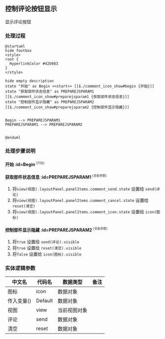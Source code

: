 ## 控制评论按钮显示 <!-- {docsify-ignore-all} -->

   显示评论按钮

### 处理过程

```plantuml
@startuml
hide footbox
<style>
root {
  HyperlinkColor #42b983
}
</style>

hide empty description
state "开始" as Begin <<start>> [[$./comment_icon_show#begin {开始}]]
state "获取部件状态信息" as PREPAREJSPARAM1  [[$./comment_icon_show#preparejsparam1 {获取部件状态信息}]]
state "控制部件显示隐藏" as PREPAREJSPARAM2  [[$./comment_icon_show#preparejsparam2 {控制部件显示隐藏}]]


Begin --> PREPAREJSPARAM1
PREPAREJSPARAM1 --> PREPAREJSPARAM2


@enduml
```


### 处理步骤说明

#### 开始 :id=Begin<sup class="footnote-symbol"> <font color=gray size=1>[开始]</font></sup>




#### 获取部件状态信息 :id=PREPAREJSPARAM1<sup class="footnote-symbol"> <font color=gray size=1>[准备参数]</font></sup>



1. 将`view(视图).layoutPanel.panelItems.comment_send.state` 设置给  `send(评论)`
2. 将`view(视图).layoutPanel.panelItems.comment_cancel.state` 设置给  `reset(清空)`
3. 将`view(视图).layoutPanel.panelItems.comment_icon.state` 设置给  `icon(图标)`

#### 控制部件显示隐藏 :id=PREPAREJSPARAM2<sup class="footnote-symbol"> <font color=gray size=1>[准备参数]</font></sup>



1. 将`true` 设置给  `send(评论).visible`
2. 将`true` 设置给  `reset(清空).visible`
3. 将`false` 设置给  `icon(图标).visible`



### 实体逻辑参数

|    中文名   |    代码名    |  数据类型      |备注 |
| --------| --------| --------  | --------   |
|图标|icon|数据对象||
|传入变量(<i class="fa fa-check"/></i>)|Default|数据对象||
|视图|view|当前视图对象||
|评论|send|数据对象||
|清空|reset|数据对象||
